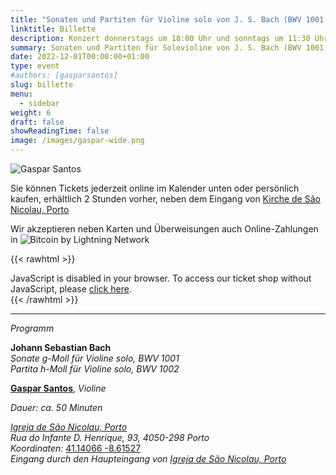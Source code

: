 ```yaml
---
title: "Sonaten und Partiten für Violine solo von J. S. Bach (BWV 1001 - 1002)"
linktitle: Billette
description: Konzert donnerstags um 18:00 Uhr und sonntags um 11:30 Uhr in der Kirche São Nicolau, Porto, Portugal
summary: Sonaten und Partiten für Solovioline von J. S. Bach (BWV 1001 - 1002), Gaspar Santos, Violine, in der Kirche São Nicolau, Porto
date: 2022-12-01T00:00:00+01:00
type: event
#authors: [gasparsantos]
slug: billette
menu:
  - sidebar
weight: 6
draft: false
showReadingTime: false
image: /images/gaspar-wide.png
---
```

![
Gaspar Santos](/images/gaspar-wide.png)

Sie können Tickets jederzeit online im Kalender unten oder persönlich kaufen, erhältlich 2 Stunden vorher, neben dem Eingang von [Kirche de São Nicolau, Porto](https://pt.wikipedia.org/wiki/Igreja_de_S%C3%A3o_Nicolau_(Porto))

Wir akzeptieren neben Karten und Überweisungen auch Online-Zahlungen in ![Bitcoin by Lightning Network](/images/bitcoinsmall.png)

{{< rawhtml >}}
<link rel="stylesheet" type="text/css" href="https://pretix.eu/gfs/bach-2/widget/v1.css">
<script type="text/javascript" src="https://pretix.eu/widget/v1.de.js" async></script>

<pretix-widget event="https://pretix.eu/gfs/bach2022/"></pretix-widget>
<noscript>
   <div class="pretix-widget-compat">
        <div class="pretix-widget-info-message">
            JavaScript is disabled in your browser. To access our ticket shop without JavaScript, please <a target="_blank" rel="noopener" href="https://pretix.eu/gfs/bach2022/">click here</a>.
        </div>
    </div>
</noscript>
{{< /rawhtml >}}

---

*Programm*

**Johann Sebastian Bach**\
*Sonate g-Moll für Violine solo, BWV 1001*\
*Partita h-Moll für Violine solo, BWV 1002*

**[Gaspar Santos](/de/)**, *Violine*

*Dauer: ca. 50 Minuten*

*[Igreja de São Nicolau, Porto](https://pt.wikipedia.org/wiki/Igreja_de_S%C3%A3o_Nicolau_(Porto))*\
*Rua do Infante D. Henrique, 93, 4050-298 Porto*\
*Koordinaten:* [41.14066 -8.61527](https://goo.gl/maps/DJJ3sznjKx6BajTA7)\
*Eingang durch den Haupteingang von [Igreja de São Nicolau, Porto](https://pt.wikipedia.org/wiki/Igreja_de_S%C3%A3o_Nicolau_(Porto))*

[Igreja de São Nicolau, Porto]: https://pt.wikipedia.org/wiki/Igreja_de_S%C3%A3o_Nicolau_(Porto)

